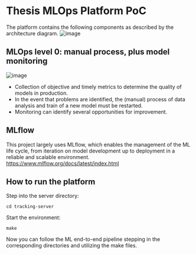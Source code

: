 # Thesis MLOps Platform PoC
The platform contains the following components as described by the architecture diagram.
![image](https://user-images.githubusercontent.com/91907141/200011595-a9502ccb-487a-41c8-a747-9babd67bc7c1.png)

## MLOps level 0: manual process, plus model monitoring
![image](https://user-images.githubusercontent.com/91907141/200011708-b7f5297b-9ecf-40e3-a3ed-4c196e47360b.png)
- Collection of objective and timely metrics to determine the quality of models in production.
- In the event that problems are identified, the (manual) process of data analysis and train of a new model must be restarted.
- Monitoring can identify several opportunities for improvement.

## MLflow
This project largely uses MLflow, which enables the management of the ML life cycle, from iteration on model development up to deployment in a reliable and scalable environment.
https://www.mlflow.org/docs/latest/index.html

## How to run the platform
Step into the server directory:
```
cd tracking-server
```
Start the environment:
```
make
```
Now you can follow the ML end-to-end pipeline stepping in the corresponding directories and utilizing the make files.
